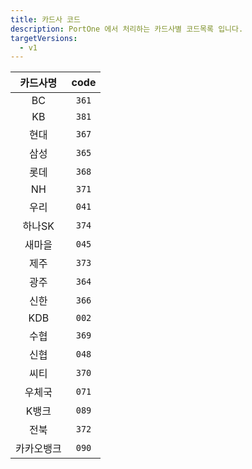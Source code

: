 ```yaml
---
title: 카드사 코드
description: PortOne 에서 처리하는 카드사별 코드목록 입니다.
targetVersions:
  - v1
---
```


|  카드사명 |  code |
| :---: | :---: |
|   BC  | `361` |
|   KB  | `381` |
|   현대  | `367` |
|   삼성  | `365` |
|   롯데  | `368` |
|   NH  | `371` |
|   우리  | `041` |
|  하나SK | `374` |
|  새마을  | `045` |
|   제주  | `373` |
|   광주  | `364` |
|   신한  | `366` |
|  KDB  | `002` |
|   수협  | `369` |
|   신협  | `048` |
|   씨티  | `370` |
|  우체국  | `071` |
|  K뱅크  | `089` |
|   전북  | `372` |
| 카카오뱅크 | `090` |
